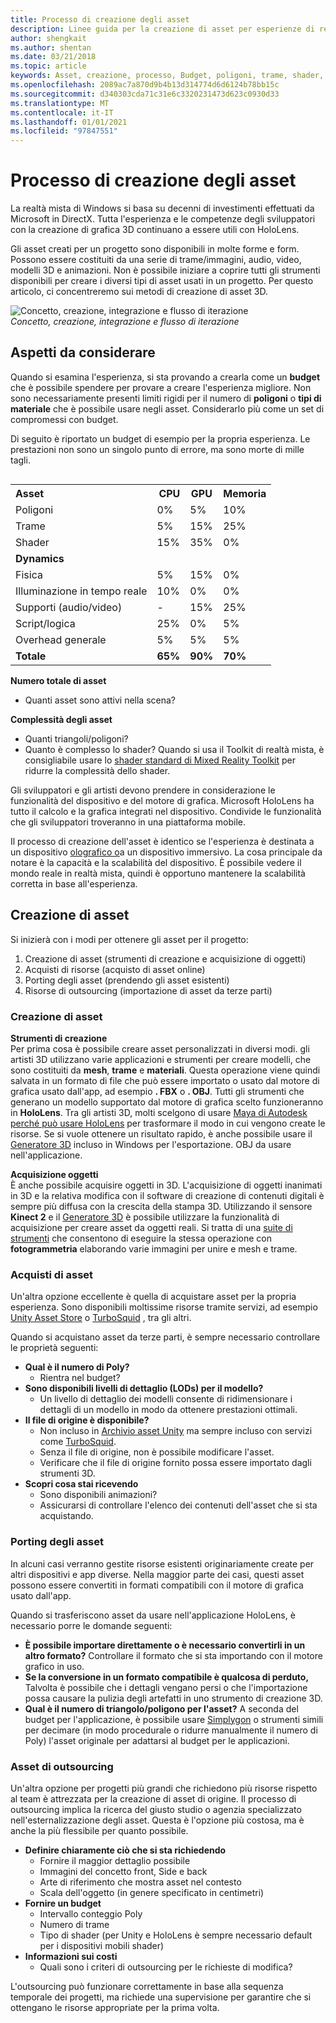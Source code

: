 ```yaml
---
title: Processo di creazione degli asset
description: Linee guida per la creazione di asset per esperienze di realtà miste.
author: shengkait
ms.author: shentan
ms.date: 03/21/2018
ms.topic: article
keywords: Asset, creazione, processo, Budget, poligoni, trame, shader, prestazioni, cuffie per realtà mista, cuffie per la realtà mista di Windows, auricolare realtà virtuale, HoloLens, MRTK, Toolkit realtà mista, asset
ms.openlocfilehash: 2089ac7a870d9b4b13d314774d6d6124b78bb15c
ms.sourcegitcommit: d340303cda71c31e6c3320231473d623c0930d33
ms.translationtype: MT
ms.contentlocale: it-IT
ms.lasthandoff: 01/01/2021
ms.locfileid: "97847551"
---
```

# <a name="asset-creation-process"></a>Processo di creazione degli asset

La realtà mista di Windows si basa su decenni di investimenti effettuati da Microsoft in DirectX. Tutta l'esperienza e le competenze degli sviluppatori con la creazione di grafica 3D continuano a essere utili con HoloLens.

Gli asset creati per un progetto sono disponibili in molte forme e form. Possono essere costituiti da una serie di trame/immagini, audio, video, modelli 3D e animazioni. Non è possibile iniziare a coprire tutti gli strumenti disponibili per creare i diversi tipi di asset usati in un progetto. Per questo articolo, ci concentreremo sui metodi di creazione di asset 3D.

![Concetto, creazione, integrazione e flusso di iterazione](images/concept-creation-integration-iteration-flow-640px.jpg)<br>
*Concetto, creazione, integrazione e flusso di iterazione*

## <a name="things-to-consider"></a>Aspetti da considerare

Quando si esamina l'esperienza, si sta provando a crearla come un **budget** che è possibile spendere per provare a creare l'esperienza migliore. Non sono necessariamente presenti limiti rigidi per il numero di **poligoni** o **tipi di materiale** che è possibile usare negli asset. Considerarlo più come un set di compromessi con budget.

Di seguito è riportato un budget di esempio per la propria esperienza. Le prestazioni non sono un singolo punto di errore, ma sono morte di mille tagli.
<br>

<table style="float:right; margin-left: 10px;">
<tr>
<th style="text-align:left;"><b>Asset</b></th><th style="text-align:right;"> CPU</th><th> GPU</th><th> Memoria</th>
</tr><tr>
<td> Poligoni</td><td> 0%</td><td> 5%</td><td> 10%</td>
</tr><tr>
<td> Trame</td><td> 5%</td><td> 15%</td><td>25%</td>
</tr><tr>
<td> Shader</td><td> 15%</td><td> 35%</td><td> 0%</td>
</tr><tr>
<td> <b>Dynamics</b></td><td></td><td></td><td></td>
</tr><tr>
<td> Fisica</td><td> 5%</td><td> 15%</td><td> 0%</td>
</tr><tr>
<td> Illuminazione in tempo reale</td><td> 10%</td><td> 0%</td><td> 0%</td>
</tr><tr>
<td> Supporti (audio/video)</td><td> -</td><td> 15%</td><td> 25%</td>
</tr><tr>
<td> Script/logica</td><td> 25%</td><td> 0%</td><td> 5%</td>
</tr><tr>
<td> Overhead generale</td><td> 5%</td><td> 5%</td><td> 5%</td>
</tr><tr>
<td> <b>Totale</b></td><td> <b>65%</b></td><td> <b>90%</b></td><td> <b>70%</b></td>
</tr>
</table>

**Numero totale di asset**
* Quanti asset sono attivi nella scena?

**Complessità degli asset**
* Quanti triangoli/poligoni?
* Quanto è complesso lo shader? Quando si usa il Toolkit di realtà mista, è consigliabile usare lo [shader standard di Mixed Reality Toolkit](https://github.com/microsoft/MixedRealityToolkit-Unity/blob/mrtk_release/Documentation/README_MRTKStandardShader.md) per ridurre la complessità dello shader.

Gli sviluppatori e gli artisti devono prendere in considerazione le funzionalità del dispositivo e del motore di grafica. Microsoft HoloLens ha tutto il calcolo e la grafica integrati nel dispositivo. Condivide le funzionalità che gli sviluppatori troveranno in una piattaforma mobile.

Il processo di creazione dell'asset è identico se l'esperienza è destinata a un dispositivo [olografico o](../discover/mixed-reality.md#the-mixed-reality-spectrum)a un dispositivo immersivo. La cosa principale da notare è la capacità e la scalabilità del dispositivo. È possibile vedere il mondo reale in realtà mista, quindi è opportuno mantenere la scalabilità corretta in base all'esperienza.

## <a name="authoring-assets"></a>Creazione di asset

Si inizierà con i modi per ottenere gli asset per il progetto:
1. Creazione di asset (strumenti di creazione e acquisizione di oggetti)
2. Acquisti di risorse (acquisto di asset online)
3. Porting degli asset (prendendo gli asset esistenti)
4. Risorse di outsourcing (importazione di asset da terze parti)

### <a name="creating-assets"></a>Creazione di asset

**Strumenti di creazione**<br>
Per prima cosa è possibile creare asset personalizzati in diversi modi. gli artisti 3D utilizzano varie applicazioni e strumenti per creare modelli, che sono costituiti da **mesh**, **trame** e **materiali**. Questa operazione viene quindi salvata in un formato di file che può essere importato o usato dal motore di grafica usato dall'app, ad esempio **. FBX** o **. OBJ**. Tutti gli strumenti che generano un modello supportato dal motore di grafica scelto funzioneranno in **HoloLens**. Tra gli artisti 3D, molti scelgono di usare [Maya di Autodesk perché può usare HoloLens](https://www.youtube.com/watch?v=q0K3n0Gf8mA) per trasformare il modo in cui vengono create le risorse. Se si vuole ottenere un risultato rapido, è anche possibile usare il [Generatore 3D](https://developer.microsoft.com/windows/hardware/3d-print/3d-builder-resources) incluso in Windows per l'esportazione. OBJ da usare nell'applicazione.

**Acquisizione oggetti**<br>
È anche possibile acquisire oggetti in 3D. L'acquisizione di oggetti inanimati in 3D e la relativa modifica con il software di creazione di contenuti digitali è sempre più diffusa con la crescita della stampa 3D. Utilizzando il sensore **Kinect 2** e il [Generatore 3D](https://developer.microsoft.com/windows/hardware/3d-print/3d-builder-resources) è possibile utilizzare la funzionalità di acquisizione per creare asset da oggetti reali. Si tratta di una [suite di strumenti](https://en.wikipedia.org/wiki/Comparison_of_photogrammetry_software) che consentono di eseguire la stessa operazione con **fotogrammetria** elaborando varie immagini per unire e mesh e trame.

### <a name="purchasing-assets"></a>Acquisti di asset

Un'altra opzione eccellente è quella di acquistare asset per la propria esperienza. Sono disponibili moltissime risorse tramite servizi, ad esempio [Unity Asset Store](https://www.assetstore.unity3d.com/) o [TurboSquid](https://www.turbosquid.com/) , tra gli altri.

Quando si acquistano asset da terze parti, è sempre necessario controllare le proprietà seguenti:
* **Qual è il numero di Poly?**
  * Rientra nel budget?
* **Sono disponibili livelli di dettaglio (LODs) per il modello?**
  * Un livello di dettaglio dei modelli consente di ridimensionare i dettagli di un modello in modo da ottenere prestazioni ottimali.
* **Il file di origine è disponibile?**
  * Non incluso in [Archivio asset Unity](https://www.assetstore.unity3d.com/) ma sempre incluso con servizi come [TurboSquid](https://www.turbosquid.com/).
  * Senza il file di origine, non è possibile modificare l'asset.
  * Verificare che il file di origine fornito possa essere importato dagli strumenti 3D.
* **Scopri cosa stai ricevendo**
  * Sono disponibili animazioni?
  * Assicurarsi di controllare l'elenco dei contenuti dell'asset che si sta acquistando.

### <a name="porting-assets"></a>Porting degli asset

In alcuni casi verranno gestite risorse esistenti originariamente create per altri dispositivi e app diverse. Nella maggior parte dei casi, questi asset possono essere convertiti in formati compatibili con il motore di grafica usato dall'app.

Quando si trasferiscono asset da usare nell'applicazione HoloLens, è necessario porre le domande seguenti:
* **È possibile importare direttamente o è necessario convertirli in un altro formato?** Controllare il formato che si sta importando con il motore grafico in uso.
* **Se la conversione in un formato compatibile è qualcosa di perduto,** Talvolta è possibile che i dettagli vengano persi o che l'importazione possa causare la pulizia degli artefatti in uno strumento di creazione 3D.
* **Qual è il numero di triangolo/poligono per l'asset?** A seconda del budget per l'applicazione, è possibile usare [Simplygon](https://www.simplygon.com/) o strumenti simili per decimare (in modo procedurale o ridurre manualmente il numero di Poly) l'asset originale per adattarsi al budget per le applicazioni.

### <a name="outsourcing-assets"></a>Asset di outsourcing

Un'altra opzione per progetti più grandi che richiedono più risorse rispetto al team è attrezzata per la creazione di asset di origine. Il processo di outsourcing implica la ricerca del giusto studio o agenzia specializzato nell'esternalizzazione degli asset. Questa è l'opzione più costosa, ma è anche la più flessibile per quanto possibile.
* **Definire chiaramente ciò che si sta richiedendo**
  * Fornire il maggior dettaglio possibile
  * Immagini del concetto front, Side e back
  * Arte di riferimento che mostra asset nel contesto
  * Scala dell'oggetto (in genere specificato in centimetri)
* **Fornire un budget**
  * Intervallo conteggio Poly
  * Numero di trame
  * Tipo di shader (per Unity e HoloLens è sempre necessario default per i dispositivi mobili shader)
* **Informazioni sui costi**
  * Quali sono i criteri di outsourcing per le richieste di modifica?

L'outsourcing può funzionare correttamente in base alla sequenza temporale dei progetti, ma richiede una supervisione per garantire che si ottengano le risorse appropriate per la prima volta.
